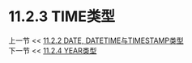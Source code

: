 # 11.2.3 TIME类型  

上一节 << [11.2.2 DATE, DATETIME与TIMESTAMP类型](../02/The%20DATE%2C%20DATETIME%2C%20and%20TIMESTAMP%20Types.md)  
下一节 << [11.2.4 YEAR类型](../04/The%20YEAR%20Type.md)